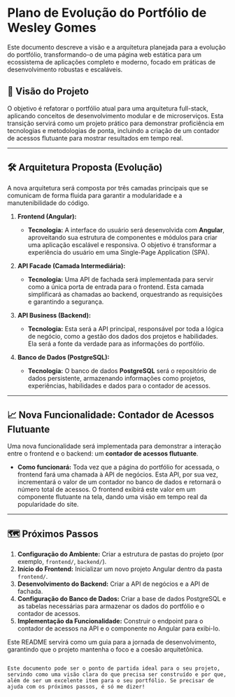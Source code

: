 # Plano de Evolução do Portfólio de Wesley Gomes

Este documento descreve a visão e a arquitetura planejada para a evolução do portfólio, transformando-o de uma página web estática para um ecossistema de aplicações completo e moderno, focado em práticas de desenvolvimento robustas e escaláveis.

## 🚀 Visão do Projeto

O objetivo é refatorar o portfólio atual para uma arquitetura full-stack, aplicando conceitos de desenvolvimento modular e de microserviços. Esta transição servirá como um projeto prático para demonstrar proficiência em tecnologias e metodologias de ponta, incluindo a criação de um contador de acessos flutuante para mostrar resultados em tempo real.

---

## 🛠️ Arquitetura Proposta (Evolução)

A nova arquitetura será composta por três camadas principais que se comunicam de forma fluida para garantir a modularidade e a manutenibilidade do código.

1.  **Frontend (Angular):**
    * **Tecnologia:** A interface do usuário será desenvolvida com **Angular**, aproveitando sua estrutura de componentes e módulos para criar uma aplicação escalável e responsiva. O objetivo é transformar a experiência do usuário em uma Single-Page Application (SPA).

2.  **API Facade (Camada Intermediária):**
    * **Tecnologia:** Uma API de fachada será implementada para servir como a única porta de entrada para o frontend. Esta camada simplificará as chamadas ao backend, orquestrando as requisições e garantindo a segurança.

3.  **API Business (Backend):**
    * **Tecnologia:** Esta será a API principal, responsável por toda a lógica de negócio, como a gestão dos dados dos projetos e habilidades. Ela será a fonte da verdade para as informações do portfólio.

4.  **Banco de Dados (PostgreSQL):**
    * **Tecnologia:** O banco de dados **PostgreSQL** será o repositório de dados persistente, armazenando informações como projetos, experiências, habilidades e dados para o contador de acessos.

---

## 📈 Nova Funcionalidade: Contador de Acessos Flutuante

Uma nova funcionalidade será implementada para demonstrar a interação entre o frontend e o backend: um **contador de acessos flutuante**.

* **Como funcionará:** Toda vez que a página do portfólio for acessada, o frontend fará uma chamada à API de negócios. Esta API, por sua vez, incrementará o valor de um contador no banco de dados e retornará o número total de acessos. O frontend exibirá este valor em um componente flutuante na tela, dando uma visão em tempo real da popularidade do site.

---

## 🗺️ Próximos Passos

1.  **Configuração do Ambiente:** Criar a estrutura de pastas do projeto (por exemplo, `frontend/`, `backend/`).
2.  **Início do Frontend:** Inicializar um novo projeto Angular dentro da pasta `frontend/`.
3.  **Desenvolvimento do Backend:** Criar a API de negócios e a API de fachada.
4.  **Configuração do Banco de Dados:** Criar a base de dados PostgreSQL e as tabelas necessárias para armazenar os dados do portfólio e o contador de acessos.
5.  **Implementação da Funcionalidade:** Construir o endpoint para o contador de acessos na API e o componente no Angular para exibi-lo.

Este README servirá como um guia para a jornada de desenvolvimento, garantindo que o projeto mantenha o foco e a coesão arquitetônica.
```eof

Este documento pode ser o ponto de partida ideal para o seu projeto, servindo como uma visão clara do que precisa ser construído e por que, além de ser um excelente item para o seu portfólio. Se precisar de ajuda com os próximos passos, é só me dizer!